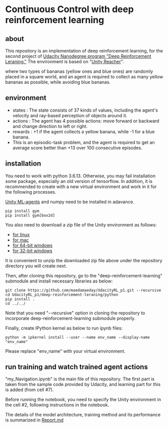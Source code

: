 # Continuous Control with deep reinforcement learning

## about
This repository is an implementation of deep reinforcement learning,
for the second project of [Udacity Nanodegree program "Deep Reinforcement Leraning."](https://www.udacity.com/course/deep-reinforcement-learning-nanodegree--nd893)
The environment is based on "[Unity Reacher](https://github.com/ostamand/banana-collector)".

where two types of bananas (yellow ones and blue ones) are randomly placed in a square world,
and an agent is required to collect as many yellow bananas as possible,
while avoiding blue bananas.

## environment
 - states : The state consists of 37 kinds of values,
including the agent's velocity and ray-based perception of objects around it.
 - actions : The agent has 4 possible actions:
move forward or backward and change direction to left or right.
 - rewards : +1 if the agent collects a yellow banana,
 while -1 for a blue banana.
 - This is an episodic-task problem,
 and the agent is required to get an average score better than +13
 over 100 consecutive episodes.


## installation
You need to work with python 3.6.13.
Otherwise, you may fail installation some package,
especially an old version of tensorflow.
In addition, it is recommended to create with a new virtual environment
and work in it for the following processes.

[Unity ML-agents](https://github.com/openai/gym) and numpy need to be installed in adavance. 

```
pip install gym
pip install gym[box2d]
```

You also need to download a zip file of the Unity environment as follows:
 - [for linux](https://s3-us-west-1.amazonaws.com/udacity-drlnd/P1/Banana/Banana_Linux.zip)
 - [for mac](https://s3-us-west-1.amazonaws.com/udacity-drlnd/P1/Banana/Banana.app.zip)
 - [for 64-bit windows](https://s3-us-west-1.amazonaws.com/udacity-drlnd/P1/Banana/Banana_Windows_x86_64.zip)
 - [for 32-bit windows](https://s3-us-west-1.amazonaws.com/udacity-drlnd/P1/Banana/Banana_Windows_x86.zip)

It is convenient to unzip the downloaded zip file above
under the repository directory you will create next.


Then, after cloning this repository, go to the "deep-reinforcement-learning" submodule and install necessary libraries as below:

```
git clone https://github.com/maedamaeday/UdacityRL_p1.git --recursive
cd UdacityRL_p1/deep-reinforcement-leraning/python
pip install .
cd ../../
```

Note that you need "--recursive" option in cloning the repository
to incorporate deep-reinforcement-learning submodule properly.

Finally, create IPython kernel as below to run ipynb files:

```
python -m ipkernel install --user --name env_name --display-name "env_name"
```

Please replace "env_name" with your virtual environment.

## run training and watch trained agent actions
"my_Navigation.ipynb" is the main file of this repository.
The first part is taken from the sample code provided by Udacity,
and learning part for this is added (from cell #7).

Before running the notebook,
you need to specify the Unity environment in the cell #2,
following instructions in the notebook.

The details of the model architecture, training method and its performance is
summarized in [Report.md](Report.md)